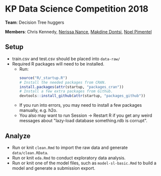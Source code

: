 # KP Data Science Competition 2018

**Team**: Decision Tree huggers

**Members**: Chris Kennedy, [Nerissa Nance](https://github.com/nerissanance), [Makdine Dontsi](https://github.com/makdine), [Noel Pimentel](https://github.com/noelpimentel)

## Setup

* train.csv and test.csv should be placed into `data-raw/`
* Required R packages will need to be installed.
  * Run:
    ```r
    source("R/_startup.R")
    # Install the needed packages from CRAN.
    install.packages(attr(startup, "packages_cran"))
    # Install a few extra packages from Github.
    devtools::install_github(attr(startup, "packages_github"))
    ```
  * If you run into errors, you may need to install a few packages manually, e.g. h2o.
  * You also may want to run Session -> Restart R if you get any weird messages about "lazy-load database something.rdb is corrupt".

## Analyze

* Run or knit `clean.Rmd` to import the raw data and generate `data/clean.RData`.
* Run or knit `eda.Rmd` to conduct exploratory data analysis.
* Run or knit one of the model files, such as `model-sl-basic.Rmd` to build a model and generate a submission export.
